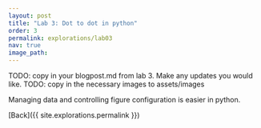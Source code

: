 ```yaml
---
layout: post
title: "Lab 3: Dot to dot in python"
order: 3
permalink: explorations/lab03
nav: true
image_path: 
---
```


TODO: copy in your blogpost.md from lab 3. Make any updates you would like.
TODO: copy in the necessary images to assets/images

Managing data and controlling figure configuration is easier in python.

[Back]({{ site.explorations.permalink }})
